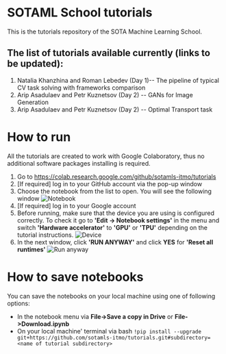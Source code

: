 # SOTAML School tutorials
This is the tutorials repository of the SOTA Machine Learning School.

## The list of tutorials available currently (links to be updated):
1. Natalia Khanzhina and Roman Lebedev (Day 1)-- The pipeline of typical CV task solving with frameworks comparison
2. Arip Asadulaev and Petr Kuznetsov (Day 2) -- GANs for Image Generation
3. Arip Asadulaev and Petr Kuznetsov (Day 2) -- Optimal Transport task

# How to run 
All the tutorials are created to work with Google Colaboratory, thus no additional software packages installing is required.
1. Go to https://colab.research.google.com/github/sotamls-itmo/tutorials
2. [If required] log in to your GitHub account via the pop-up window
3. Choose the notebook from the list to open. You will see the following window
![Notebook](/img/notebook.png)
4. [If required] log in to your Google account
5. Before running, make sure that the device you are using is configured correctly. To check it go to **'Edit -> Notebook settings'** in the menu  and switch **'Hardware accelerator'** to **'GPU'** or **'TPU'** depending on the tutorial instructions.
![Device](/img/gpu.png)
6. In the next window, click **'RUN ANYWAY'** and click **YES** for **'Reset all runtimes'**
![Run anyway](/img/run.png)
# How to save notebooks
You can save the notebooks on your local machine using one of following options:
- In the notebook menu via **File->Save a copy in Drive** or **File->Download.ipynb**
- On your local machine' terminal via bash `!pip install --upgrade git+https://github.com/sotamls-itmo/tutorials.git#subdirectory=<name of tutorial subdirectory>`
